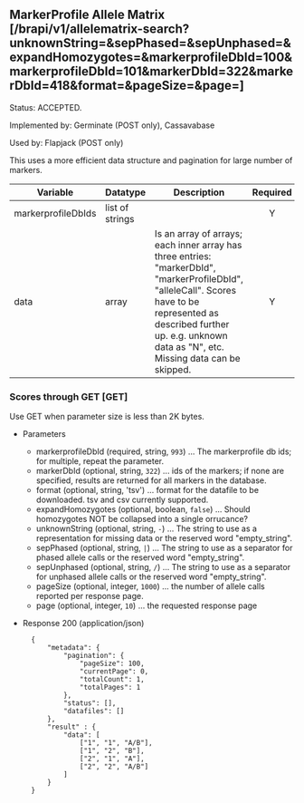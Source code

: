 ## MarkerProfile Allele Matrix [/brapi/v1/allelematrix-search?unknownString=&sepPhased=&sepUnphased=&expandHomozygotes=&markerprofileDbId=100&markerprofileDbId=101&markerDbId=322&markerDbId=418&format=&pageSize=&page=]
Status: ACCEPTED.

Implemented by: Germinate (POST only), Cassavabase

Used by: Flapjack (POST only)

This uses a more efficient data structure and pagination for large number of markers.

|Variable|Datatype|Description|Required|  
|------|------|------|:-----:|
|markerprofileDbIds| list of strings | | Y |
|data| array | Is an array of arrays; each inner array has three entries: "markerDbId", "markerProfileDbId", "alleleCall". Scores have to be represented as described further up. e.g. unknown data as "N", etc. Missing data can be skipped. | Y |
### Scores through GET [GET]

Use GET when parameter size is less than 2K bytes.

+ Parameters
    + markerprofileDbId (required, string, `993`) ... The markerprofile db ids; for multiple, repeat the parameter.
    + markerDbId (optional, string, `322`) ... ids of the markers; if none are specified, results are returned for all markers in the database.
    + format (optional, string, 'tsv') ... format for the datafile to be downloaded. tsv and csv currently supported.
    + expandHomozygotes (optional, boolean, `false`) ... Should homozygotes NOT be collapsed into a single orrucance?
    + unknownString (optional, string, `-`) ... The string to use as a representation for missing data or the reserved word "empty_string".
    + sepPhased (optional, string, `|`) ... The string to use as a separator for phased allele calls or the reserved word "empty_string".
    + sepUnphased (optional, string, `/`) ... The string to use as a separator for unphased allele calls or the reserved word "empty_string".
    + pageSize (optional, integer, `1000`) ... the number of allele calls reported per response page.
    + page (optional, integer, `10`) ... the requested response page

+ Response 200 (application/json)

        {
            "metadata": {   
                "pagination": {
                    "pageSize": 100,
                    "currentPage": 0,
                    "totalCount": 1,
                    "totalPages": 1
                },
                "status": [],
                "datafiles": []
            },
            "result" : { 
                "data": [
                    ["1", "1", "A/B"],
                    ["1", "2", "B"],
                    ["2", "1", "A"],
                    ["2", "2", "A/B"]
                ]
            }
        }

